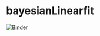 # bayesianLinearfit

[![Binder](https://mybinder.org/badge_logo.svg)](https://mybinder.org/v2/gh/drsimonmartin/bayesianLinearFit/HEAD?labpath=bayesian-linear-fitting.ipynb)
